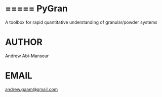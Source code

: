 =====
PyGran
=====
A toolbox for rapid quantitative understanding of granular/powder systems

AUTHOR
======
Andrew Abi-Mansour

EMAIL
=====
andrew.gaam@gmail.com
